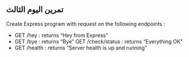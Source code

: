 ## تمرين اليوم الثالث 


Create Express program with request on the following endpoints :

- GET /hey : returns “Hey from Express”
- GET /bye : returns “Bye” GET /check/status : returns “Everything OK”
- GET /health : returns “Server health is up and running”
